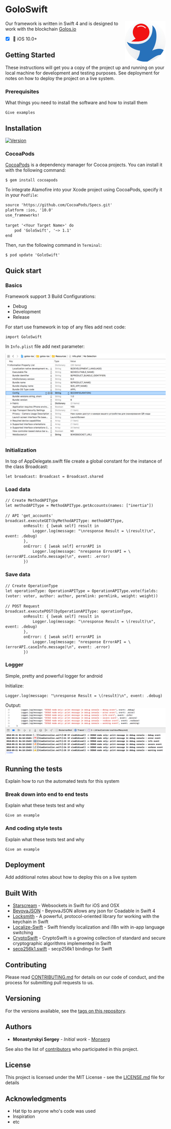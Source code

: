 # GoloSwift
<img align="right" src='https://github.com/GolosChain/GoloSwift/blob/master/GoloSwift/Resources/Media.xcassets/icon-itunes.imageset/icon-itunes%402x.png' width='128' height='128'/>

Our framework is written in Swift 4 and is designed to work with the blockchain [Golos.io](https://golos.io/)

- [x] 📱 iOS 10.0+


## Getting Started

These instructions will get you a copy of the project up and running on your local machine for development and testing purposes. See deployment for notes on how to deploy the project on a live system.

### Prerequisites

What things you need to install the software and how to install them

```
Give examples
```

## Installation

[![Version](https://img.shields.io/cocoapods/v/Locksmith.svg?style=flat)](https://cocoapods.org/pods/GoloSwift)

### CocoaPods

[CocoaPods](https://cocoapods.org) is a dependency manager for Cocoa projects. You can install it with the following command:

```
$ gem install cocoapods
```

To integrate Alamofire into your Xcode project using CocoaPods, specify it in your `Podfile`:

```
source 'https://github.com/CocoaPods/Specs.git'
platform :ios, '10.0'
use_frameworks!

target '<Your Target Name>' do
    pod 'GoloSwift', '~> 1.1'
end
```

Then, run the following command in `Terminal`:

```
$ pod update 'GoloSwift'
```

## Quick start

### Basics

Framework support 3 Build Configurations:

* Debug
* Development
* Release

For start use framework in top of any files add next code:

```
import GoloSwift
```

In `Info.plist` file add next parameter:

<img src='https://github.com/GolosChain/GoloSwift/blob/master/GoloSwift/Resources/Media.xcassets/screenshot-plist.imageset/screenshot-plist.png'/>


### Initialization

In top of AppDelegate.swift file create a global constant for the instance of the class Broadcast:

```
let broadcast: Broadcast = Broadcast.shared
```

### Load data

```
// Create MethodAPIType
let methodAPIType = MethodAPIType.getAccounts(names: ["inertia"])

// API 'get_accounts'
broadcast.executeGET(byMethodAPIType: methodAPIType,
        onResult: { [weak self] result in
            Logger.log(message: "\nresponse Result = \(result)\n", event: .debug)
        },
        onError: { [weak self] errorAPI in
            Logger.log(message: "nresponse ErrorAPI = \(errorAPI.caseInfo.message)\n", event: .error)
        })
```

### Save data

```
// Create OperationType
let operationType: OperationAPIType = OperationAPIType.vote(fields: (voter: voter, author: author, permlink: permlink, weight: weight))

// POST Request
broadcast.executePOST(byOperationAPIType: operationType,
        onResult: { [weak self] result in
            Logger.log(message: "\nresponse Result = \(result)\n", event: .debug)
        },
        onError: { [weak self] errorAPI in
            Logger.log(message: "nresponse ErrorAPI = \(errorAPI.caseInfo.message)\n", event: .error)
        })
```

### Logger
Simple, pretty and powerful logger for android

Initialize:

```
Logger.log(message: "\nresponse Result = \(result)\n", event: .debug)
```

Output:
<img src='https://github.com/GolosChain/GoloSwift/blob/master/GoloSwift/Resources/Media.xcassets/screenshot-logger.imageset/screenshot-logger.png'/>


## Running the tests

Explain how to run the automated tests for this system

### Break down into end to end tests

Explain what these tests test and why

```
Give an example
```

### And coding style tests

Explain what these tests test and why

```
Give an example
```

## Deployment

Add additional notes about how to deploy this on a live system

## Built With

* [Starscream](https://github.com/daltoniam/Starscream) - Websockets in Swift for iOS and OSX
* [BeyovaJSON](https://github.com/Beyova/BeyovaJSON) - BeyovaJSON allows any json for Coadable in Swift 4
* [Locksmith](https://github.com/matthewpalmer/Locksmith) - A powerful, protocol-oriented library for working with the keychain in Swift
* [Localize-Swift](https://github.com/marmelroy/Localize-Swift) - Swift friendly localization and i18n with in-app language switching
* [CryptoSwift](https://github.com/krzyzanowskim/CryptoSwift) - CryptoSwift is a growing collection of standard and secure cryptographic algorithms implemented in Swift
* [secp256k1.swift](https://github.com/Boilertalk/secp256k1.swift) - secp256k1 bindings for Swift


## Contributing

Please read [CONTRIBUTING.md](https://gist.github.com/PurpleBooth/b24679402957c63ec426) for details on our code of conduct, and the process for submitting pull requests to us.

## Versioning

For the versions available, see the [tags on this repository](https://github.com/GolosChain/GoloSwift/tags). 

## Authors

* **Monastyrskyi Sergey** - *Initial work* - [Monserg](https://github.com/Monserg)

See also the list of [contributors](https://github.com/GolosChain/GoloSwift/graphs/contributors) who participated in this project.

## License

This project is licensed under the MIT License - see the [LICENSE.md](https://github.com/GolosChain/GoloSwift/blob/master/LICENSE.md) file for details

## Acknowledgments

* Hat tip to anyone who's code was used
* Inspiration
* etc
